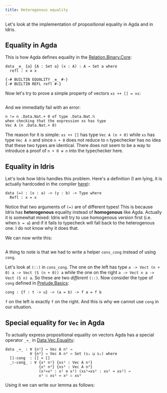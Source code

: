 ```yaml
---
title: Heterogenous equality
---
```


Let's look at the implementation of propositional equality in Agda and in Idris.

Equality in Agda
----------------

This is how Agda defines equality in the
[Relation.Binary.Core](https://github.com/agda/agda-stdlib/blob/v0.9/src/Relation/Binary/Core.agda#L151):
```language-agda
data _≡_ {a} {A : Set a} (x : A) : A → Set a where
  refl : x ≡ x

{-# BUILTIN EQUALITY _≡_ #-}
{-# BUILTIN REFL refl #-}
```

Now let's try to prove a simple property of vectors `xs ++ [] = xs`:
```{.language-agda include="Agda1.agda"}
```
And we immediatly fail with an error:
```{.language-agda}
n != n .Data.Nat.+ 0 of type .Data.Nat.ℕ
when checking that the expression xs has type
Vec A (n .Data.Nat.+ 0)
```
The reason for it is simple: `xs ++ []` has type `Vec A (n + 0)` while
`xs` has type `Vec A n` and since `n + 0` does not reduce to `n` typechecker
has no idea that these two types are identical.  There does not seem to be a
way to introduce a proof of `n + 0 ≡ n` into the typechecker here.

Equality in Idris
-----------------

Let's look how Idris handles this problem. Here's a definition (I am lying, it is
actually hardcoded in the compiler
[here](https://github.com/idris-lang/Idris-dev/blob/v0.9.15.1/src/Idris/AbsSyntaxTree.hs#L1098)):
```language-idris
data (=) : (x : a) -> (y : b) -> Type where
  Refl : x = x
```
Notice that two arguments of `(=)` are of different types! This is because Idris has
**heterogenous** equality instead of **homogenous** like Agda. Actually it is somewhat mixed:
Idris will try to use homogenous version first (i.e. when `b = a`) and if it fails to typecheck
will fall back to the heterogenous one. I do not know why it does that.

We can now write this:
```{.language-idris include="Idris1.idr"}
```
A thing to note is that we had to write a helper `cons_cong` instead of using `cong`.

Let's look at `(::)` in `cons_cong`. The one on the left has type
`a -> Vect (n + 0) a -> Vect (S (n + 0)) a` while the one on the right `a -> Vect n a -> Vect (S n) a`.
So these are two *different* `(::)`.
Now consider the type of `cong` defined in
[Prelude.Basics](https://github.com/idris-lang/Idris-dev/blob/v0.9.15.1/libs/prelude/Prelude/Basics.idr#L46):
```language-idris
cong : {f : t -> u} -> (a = b) -> f a = f b
```
`f` on the left is exactly `f` on the right. And this is why we cannot use `cong` in our situation.

Special equality for `Vec` in Agda
----------------------------------

To actually express propositional equality on vectors Agda has a special operator `_≈_` in
[Data.Vec.Equality](https://github.com/agda/agda-stdlib/blob/v0.9/src/Data/Vec/Equality.agda#L24):
```language-agda
data _≈_ : ∀ {n¹} → Vec A n¹ →
           ∀ {n²} → Vec A n² → Set (s₁ ⊔ s₂) where
  []-cong  : [] ≈ []
  _∷-cong_ : ∀ {x¹ n¹} {xs¹ : Vec A n¹}
               {x² n²} {xs² : Vec A n²}
               (x¹≈x² : x¹ ≊ x²) (xs¹≈xs² : xs¹ ≈ xs²) →
               x¹ ∷ xs¹ ≈ x² ∷ xs²
```
Using it we can write our lemma as follows:
```{.language-agda include="Agda2.agda"}
```
